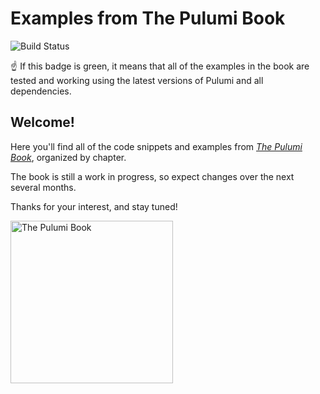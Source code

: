 # Examples from The Pulumi Book

![Build Status](https://github.com/thepulumibook/examples/actions/workflows/test.yml/badge.svg?branch=main)

:point_up: If this badge is green, it means that all of the examples in the book are tested and working using the latest versions of Pulumi and all dependencies.

## Welcome!

Here you'll find all of the code snippets and examples from [_The Pulumi Book_](https://pulumibook.info), organized by chapter.

The book is still a work in progress, so expect changes over the next several months.

Thanks for your interest, and stay tuned!

<a href="https://pulumibook.info">
    <img width="260" alt="The Pulumi Book" src="https://user-images.githubusercontent.com/274700/124629560-6a6c1300-de36-11eb-94dc-f2a7b98b5f98.png">
</a>
